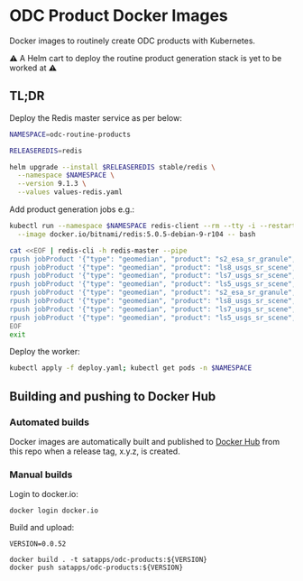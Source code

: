 # ODC Product Docker Images
Docker images to routinely create ODC products with Kubernetes.

:warning: A Helm cart to deploy the routine product generation stack is yet to be worked at :warning:

## TL;DR

Deploy the Redis master service as per below:

```bash
NAMESPACE=odc-routine-products

RELEASEREDIS=redis

helm upgrade --install $RELEASEREDIS stable/redis \
  --namespace $NAMESPACE \
  --version 9.1.3 \
  --values values-redis.yaml
```

Add product generation jobs e.g.:

```bash
kubectl run --namespace $NAMESPACE redis-client --rm --tty -i --restart='Never' \
  --image docker.io/bitnami/redis:5.0.5-debian-9-r104 -- bash

cat <<EOF | redis-cli -h redis-master --pipe
rpush jobProduct '{"type": "geomedian", "product": "s2_esa_sr_granule", "latitude_from": "-18.2316", "latitude_to": "-18.0516", "longitude_from": "178.2819", "longitude_to": "178.6019", "time_from": "2019-01-01", "time_to": "2019-12-31", "output_crs": "EPSG:3460"}'
rpush jobProduct '{"type": "geomedian", "product": "ls8_usgs_sr_scene", "latitude_from": "-18.2316", "latitude_to": "-18.0516", "longitude_from": "178.2819", "longitude_to": "178.6019", "time_from": "2017-01-01", "time_to": "2017-12-31", "output_crs": "EPSG:3460"}'
rpush jobProduct '{"type": "geomedian", "product": "ls7_usgs_sr_scene", "latitude_from": "-18.2316", "latitude_to": "-18.0516", "longitude_from": "178.2819", "longitude_to": "178.6019", "time_from": "2005-01-01", "time_to": "2005-12-31", "output_crs": "EPSG:3460"}'
rpush jobProduct '{"type": "geomedian", "product": "ls5_usgs_sr_scene", "latitude_from": "-18.2316", "latitude_to": "-18.0516", "longitude_from": "178.2819", "longitude_to": "178.6019", "time_from": "1991-01-01", "time_to": "1991-12-31", "output_crs": "EPSG:3460"}'
rpush jobProduct '{"type": "geomedian", "product": "s2_esa_sr_granule", "latitude_from": "-18.2316", "latitude_to": "-18.0516", "longitude_from": "178.2819", "longitude_to": "178.6019", "time_from": "2019-01-01", "time_to": "2019-12-31", "output_crs": "EPSG:32760"}'
rpush jobProduct '{"type": "geomedian", "product": "ls8_usgs_sr_scene", "latitude_from": "-18.2316", "latitude_to": "-18.0516", "longitude_from": "178.2819", "longitude_to": "178.6019", "time_from": "2017-01-01", "time_to": "2017-12-31", "output_crs": "EPSG:32760"}'
rpush jobProduct '{"type": "geomedian", "product": "ls7_usgs_sr_scene", "latitude_from": "-18.2316", "latitude_to": "-18.0516", "longitude_from": "178.2819", "longitude_to": "178.6019", "time_from": "2005-01-01", "time_to": "2005-12-31", "output_crs": "EPSG:32760"}'
rpush jobProduct '{"type": "geomedian", "product": "ls5_usgs_sr_scene", "latitude_from": "-18.2316", "latitude_to": "-18.0516", "longitude_from": "178.2819", "longitude_to": "178.6019", "time_from": "1991-01-01", "time_to": "1991-12-31", "output_crs": "EPSG:32760"}'
EOF
exit
```

Deploy the worker:

```bash
kubectl apply -f deploy.yaml; kubectl get pods -n $NAMESPACE
```

## Building and pushing to Docker Hub

### Automated builds

Docker images are automatically built and published to [Docker Hub](https://hub.docker.com/u/satapps) from this repo when a release tag, x.y.z, is created.

### Manual builds

Login to docker.io:

```
docker login docker.io
```

Build and upload:

```
VERSION=0.0.52

docker build . -t satapps/odc-products:${VERSION}
docker push satapps/odc-products:${VERSION}
```
